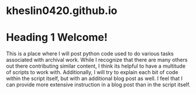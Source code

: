 # kheslin0420.github.io

# Heading 1 Welcome!

This is a place where I will post python code used to do various tasks associated with archival work. While I recognize that there are many others out there
contributing similar content, I think its helpful to have a multitude of scripts to work with. Additionally, I will try to explain each bit of code
within the script itself, but with an additional blog post as well. I feel that I can provide more extensive instruction in a blog post than in the script 
itself. 

